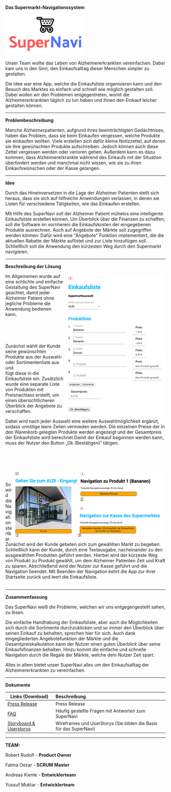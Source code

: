 **Das Supermarkt-Navigationssystem**

![SuperNavi Logo](/src/src/assets/SuperNavi.png "SuperNavi")



Unser Team wollte das Leben von Alzheimererkrankten vereinfachen. Dabei kam uns
in den Sinn, den Einkaufsalltag dieser Menschen simpler zu gestalten.

Die Idee war eine App, welche die Einkaufsliste organisieren kann und den
Besuch des Marktes so einfach und schnell wie möglich gestalten soll.
Dabei wollen wir den Problemen entgegentreten, womit die Alzheimererkrankten täglich
zu tun haben und Ihnen den Einkauf leicher gestalten können. 

----

**Problembeschreibung**

Manche Alzheimerpatienten, aufgrund ihres beeinträchtigten Gedächtnises, haben das Problem, dass sie beim Einkaufen vergessen, welche Produkte sie einkaufen wollten.
Viele erstellen sich dafür kleine Notizzettel, auf denen sie ihre gewünschten Produkte aufschreiben. Jedoch können auch diese Zettel vergessen werden oder verloren gehen.
Außerdem kann es dazu kommen, dass Alzheimererkrankte während des Einkaufs mit der Situation überfordert werden und manchmal nicht wissen, wie sie zu ihren
Einkaufswünschen oder der Kasse gelangen.

----

**Idee**


Durch das Hineinversetzen in die Lage der Alzheimer Patienten stellt sich heraus, dass sie sich auf 
hilfreiche Anwendungen verlassen, in denen sie Listen für verschiedene Tätigkeiten, wie das 
Einkaufen erstellen.  

Mit Hilfe des SuperNavi soll der Alzheimer Patient mühelos eine intelligente Einkaufsliste erstellen 
können. Um Überblick über die Finanzen zu schaffen, soll die Software im vornherein die 
Einkaufskosten der eingegebenen Produkte ausrechnen. Auch auf Angebote der Märkte soll zugegriffen 
werden können: Dafür wird eine "Angebote" Funktion implementiert, die die aktuellen Rabatte der 
Märkte auflistet und zur Liste hinzufügen soll. 
Schließlich soll die Anwendung den kürzesten Weg durch den Supermarkt navigieren.

---

**Beschreibung der Lösung**

<img align="right" src="/src/src/assets/EKLfertig.png">
Im Allgemeinen wurde auf eine schlichte und einfache Gestaltung des SuperNavi geachtet, damit jeder 
Alzheimer Patient ohne jegliche Probleme die Anwendung bedienen kann.


<br>
<br>
<br>
<br>
<br>


Zunächst wählt der Kunde seine gewünschten Produkte aus der Auswahl- oder Sortimentenliste aus und  
fügt diese in die Einkaufsliste ein. Zusätzlich wurde eine separate Liste von Produkten mit 
Preisnachlass erstellt, um einen übersichtlicheren Überblick der Angebote zu verschaffen. 


Dabei wird nach jeder Auswahl eine weitere Auswahlmöglichkeit ergänzt, sodass unnötige leere Zeilen 
vermieden werden. Die einzelnen Preise der in den Warenkorb gelegten Produkte werden angezeigt und 
der Gesamtpreis der Einkaufsliste wird berechnet.Damit der Einkauf begonnen werden kann, muss der Nutzer den Button „Ok (Bestätigen)“ tätigen. 

<br>
<br>
<br>
<br>



<img align="right" src="/src/src/assets/src_src_assets_EKLfertig.png">
<br>

So wird die Navigation startbar. Zunächst wird der Kunde gebeten sich zum gewählten Markt zu begeben.
Schließlich kann der Kunde, durch eine Textausgabe, nacheinander zu 
den ausgewählten Produkten geführt werden. Hierbei wird der kürzeste Weg von Produkt zu Produkt gewählt, um dem Alzheimer Patienten Zeit und Kraft zu sparen.
Abschließend wird der Nutzer zur Kasse geführt und die Navigation beendet. Mit Beenden der Navigation kehrt die App zur ihrer Startseite zurück und leert die Einkaufsliste.
<br>
<br>

---

**Zusammenfassung**

Das SuperNavi weiß die Probleme, welchen wir uns entgegengestellt sahen, zu lösen.


Die einfache Handhabung der Einkaufsliste, aber auch 
die Möglichkeiten sich durch die Sortimente durchzuklicken und so immer den 
Überblick über seinen Einkauf zu behalten, sprechen hier für sich.
Auch dank eingegliederten Angebotefunktion der Märkte und die Gesamtpreiskalkulation
kann der Nutzer einen guten Überblick über seine Einkaufsfinanzen behalten.
Hinzu kommt die einfache und schnelle Navigation durch die Regale der Märkte, welche dem Nutzer Zeit spart.

Alles in allem bietet unser SuperNavi alles um den Einkaufsalltag der
Alzheimererkrankten zu vereinfachen.

-----

**Dokumente**

|Links (Download) |Beschreibung                            |
|-------------|:---------------------------------------|
|[Press Release](https://gitlab.lrz.de/swe1ws20192020/g8/raw/master/documents/Pressrelease.docx?inline=false) |Press Release           |
|[FAQ](https://gitlab.lrz.de/swe1ws20192020/g8/raw/master/documents/FAQ%20G8%2007.11.2019.pdf?inline=false)         | Häufig gestellte Fragen mit Antworten zum SuperNavi |
|[Storyboard & Userstorys](https://gitlab.lrz.de/swe1ws20192020/g8/raw/master/documents/Wireframes%20und%20Userstorys%20(1).pdf?inline=false)  | Wireframes und UserStorys (Sie bilden die Basis für das SuperNavi)           |
-----


**TEAM:**

Robert Rudolf   -       **Product Owner**

Fatma Oezar     -       **SCRUM Master**

Andreas Kienle  -       **Entwicklerteam**

Yussuf Muktar   -       **Entwicklerteam**